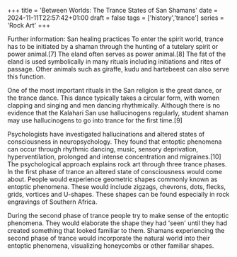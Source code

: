 +++
title = 'Between Worlds: The Trance States of San Shamans'
date = 2024-11-11T22:57:42+01:00
draft = false
tags = ['history','trance']
series = 'Rock Art'
+++

Further information: San healing practices
To enter the spirit world, trance has to be initiated by a shaman through the hunting of a tutelary spirit or power animal.[7] The eland often serves as power animal.[8] The fat of the eland is used symbolically in many rituals including initiations and rites of passage. Other animals such as giraffe, kudu and hartebeest can also serve this function.

One of the most important rituals in the San religion is the great dance, or the trance dance. This dance typically takes a circular form, with women clapping and singing and men dancing rhythmically. Although there is no evidence that the Kalahari San use hallucinogens regularly, student shaman may use hallucinogens to go into trance for the first time.[9]

Psychologists have investigated hallucinations and altered states of consciousness in neuropsychology. They found that entoptic phenomena can occur through rhythmic dancing, music, sensory deprivation, hyperventilation, prolonged and intense concentration and migraines.[10] The psychological approach explains rock art through three trance phases. In the first phase of trance an altered state of consciousness would come about. People would experience geometric shapes commonly known as entoptic phenomena. These would include zigzags, chevrons, dots, flecks, grids, vortices and U-shapes. These shapes can be found especially in rock engravings of Southern Africa.

During the second phase of trance people try to make sense of the entoptic phenomena. They would elaborate the shape they had 'seen' until they had created something that looked familiar to them. Shamans experiencing the second phase of trance would incorporate the natural world into their entoptic phenomena, visualizing honeycombs or other familiar shapes.